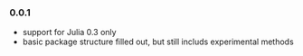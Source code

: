 ### 0.0.1

* support for Julia 0.3 only
* basic package structure filled out, but still includs experimental methods
